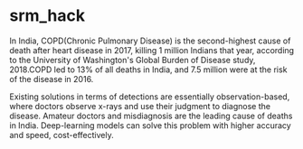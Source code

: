 # srm_hack

In India, COPD(Chronic Pulmonary Disease) is the second-highest cause of death after heart disease in 2017, killing 1 million Indians that year, according to the University of Washington's Global Burden of Disease study, 2018.COPD led to 13% of all deaths in India, and 7.5 million were at the risk of the disease in 2016.

Existing solutions in terms of detections are essentially observation-based, where doctors observe x-rays and use their judgment to diagnose the disease. Amateur doctors and misdiagnosis are the leading cause of deaths in India. Deep-learning models can solve this problem with higher accuracy and speed, cost-effectively.
